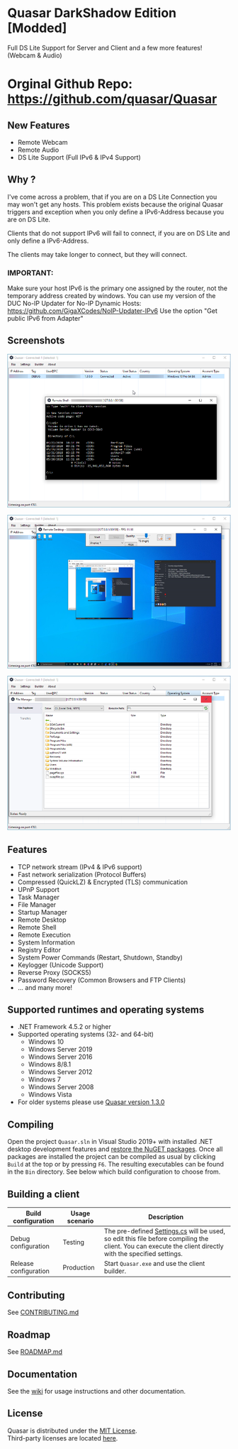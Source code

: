 # Quasar DarkShadow Edition [Modded]
Full DS Lite Support for Server and Client and a few more features! (Webcam & Audio)

# Orginal Github Repo: https://github.com/quasar/Quasar

## New Features
 * Remote Webcam
 * Remote Audio
 * DS Lite Support (Full IPv6 & IPv4 Support)
 
## Why ?
I've come across a problem, that if you are on a DS Lite Connection you may won't get any hosts.
This problem exists because the original Quasar triggers and exception when you only define a IPv6-Address because you are on DS Lite.

Clients that do not support IPv6 will fail to connect, if you are on DS Lite and only define a IPv6-Address.

The clients may take longer to connect, but they will connect.

### IMPORTANT: 
Make sure your host IPv6 is the primary one assigned by the router, not the temporary address created by windows.
You can use my version of the DUC No-IP Updater for No-IP Dynamic Hosts: https://github.com/GigaXCodes/NoIP-Updater-IPv6
Use the option "Get public IPv6 from Adapter" 

## Screenshots

![remote-shell](Images/remote-shell.png)

![remote-desktop](Images/remote-desktop.png)

![remote-files](Images/remote-files.png)

## Features
* TCP network stream (IPv4 & IPv6 support)
* Fast network serialization (Protocol Buffers)
* Compressed (QuickLZ) & Encrypted (TLS) communication
* UPnP Support
* Task Manager
* File Manager
* Startup Manager
* Remote Desktop
* Remote Shell
* Remote Execution
* System Information
* Registry Editor
* System Power Commands (Restart, Shutdown, Standby)
* Keylogger (Unicode Support)
* Reverse Proxy (SOCKS5)
* Password Recovery (Common Browsers and FTP Clients)
* ... and many more!

## Supported runtimes and operating systems
* .NET Framework 4.5.2 or higher
* Supported operating systems (32- and 64-bit)
  * Windows 10
  * Windows Server 2019
  * Windows Server 2016
  * Windows 8/8.1
  * Windows Server 2012
  * Windows 7
  * Windows Server 2008
  * Windows Vista
* For older systems please use [Quasar version 1.3.0](https://github.com/quasar/Quasar/releases/tag/v1.3.0.0)

## Compiling
Open the project `Quasar.sln` in Visual Studio 2019+ with installed .NET desktop development features and [restore the NuGET packages](https://docs.microsoft.com/en-us/nuget/consume-packages/package-restore). Once all packages are installed the project can be compiled as usual by clicking `Build` at the top or by pressing `F6`. The resulting executables can be found in the `Bin` directory. See below which build configuration to choose from.

## Building a client
| Build configuration         | Usage scenario | Description
| ----------------------------|----------------|--------------
| Debug configuration         | Testing        | The pre-defined [Settings.cs](/Quasar.Client/Config/Settings.cs) will be used, so edit this file before compiling the client. You can execute the client directly with the specified settings.
| Release configuration       | Production     | Start `Quasar.exe` and use the client builder.

## Contributing
See [CONTRIBUTING.md](CONTRIBUTING.md)

## Roadmap
See [ROADMAP.md](ROADMAP.md)

## Documentation
See the [wiki](https://github.com/quasar/Quasar/wiki) for usage instructions and other documentation.

## License
Quasar is distributed under the [MIT License](LICENSE).  
Third-party licenses are located [here](Licenses).
